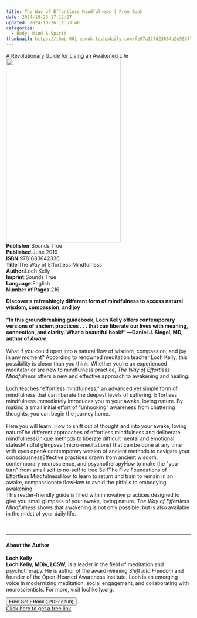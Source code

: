 ```yaml
---
title: The Way of Effortless Mindfulness | Free Book
date: 2024-10-25 17:12:27
updated: 2024-10-26 11:53:48
categories:
  - Body, Mind & Spirit
thumbnail: https://thmb-001-ebook.techidaily.com/fe07a32fd23884a2e553f7fa612249face944e10964bfd21f484e12ba25ff80b.jpg
---
```

<main id="book-container">
  <div class="flex flex-col">
    <div class="book-brief flex-1 py-6 px-4 sm:p-6 md:py-10 md:px-8">
      <!-- brief-->
      <div class="book-brief-main">
        A Revolutionary Guide for Living an Awakened Life
      </div>
    </div>
    <div
      class="book-meta-info flex-1 grid gap-4 col-start-1 col-end-3 row-start-1 sm:mb-6 sm:grid-cols-4 lg:gap-6 lg:col-start-2 lg:row-end-6 lg:row-span-6 lg:mb-0"
    >
      <div
        class="book-meta-info-left place-content-center mt-4 p-4 text-sm leading-6 col-start-2 col-span-2 dark:text-slate-400"
      >
        <img
          class="w-full h-500 object-cover rounded-lg sm:h-255 sm:col-span-2 lg:col-span-full"
          src="https://img-001-ebook.techidaily.com/d37b8174f084ab31691094a71dbdfdd08ba271c41f8a92f7a7a42fa8fe6dbc57.jpg"
          alt=""
          width="312"
          height="500"
        />
      </div>
      <div
        class="book-meta-info-right mt-2 col-start-1 row-start-2 col-span-3 self-center"
      >
        <!-- meta data  -->
        <div class="flex flex-col px-4 md:px-8">
          <div class="flex-1">
            <strong>Publisher</strong>:<span class="px-2">Sounds True</span>
          </div>
          <div class="flex-1">
            <strong>Published</strong>:<span class="px-2">June 2019</span>
          </div>
          <div class="flex-1">
            <strong>ISBN</strong>:<span class="px-2">9781683642336</span>
          </div>
          <div class="flex-1">
            <strong>Title</strong>:<span class="px-2"
              >The Way of Effortless Mindfulness</span
            >
          </div>
          <div class="flex-1">
            <strong>Author</strong>:<span class="px-2">Loch Kelly</span>
          </div>
          <div class="flex-1">
            <strong>Imprint</strong>:<span class="px-2">Sounds True</span>
          </div>
          <div class="flex-1">
            <strong>Language</strong>:<span class="px-2">English</span>
          </div>
          <div class="flex-1">
            <strong>Number of Pages</strong>:<span class="px-2">216</span>
          </div>
        </div>
      </div>
    </div>
    <div class="book-description flex-1 py-6 px-4 sm:p-6 md:py-10 md:px-8">
      <div class="book-description-main">
        <div accordion-content="" id="description">
          <p>
            <b
              >Discover a refreshingly different form of mindfulness to access
              natural wisdom, compassion, and joy</b
            ><br />&nbsp;<br /><b
              >“In this groundbreaking guidebook, Loch Kelly offers contemporary
              versions of ancient practices . . . that can liberate our lives
              with meaning, connection, and clarity. What a beautiful book!”
              —Daniel J. Siegel, MD, author of <i>Aware</i></b
            ><br />&nbsp;<br />What if you could open into a natural flow of
            wisdom, compassion, and joy in any moment? According to renowned
            meditation teacher Loch Kelly<i>, </i>this possibility is closer
            than you think. Whether you’re an experienced meditator or are new
            to mindfulness practice,
            <i>The Way of Effortless Mindfulness </i>offers a new and effective
            approach to awakening and healing.<br />&nbsp;<br />Loch teaches
            “effortless mindfulness,” an advanced yet simple form of mindfulness
            that can liberate the deepest levels of suffering. Effortless
            mindfulness immediately introduces you to your awake, loving nature.
            By making a small initial effort of “unhooking” awareness from
            chattering thoughts, you can begin the journey home.<br />&nbsp;<br />Here
            you will learn: How to shift out of thought and into your awake,
            loving natureThe different approaches of effortless mindfulness and
            deliberate mindfulnessUnique methods to liberate difficult mental
            and emotional statesMindful glimpses (micro-meditations) that can be
            done at any time with eyes openA contemporary version of ancient
            methods to navigate your consciousnessEffective practices drawn from
            ancient wisdom, contemporary neuroscience, and psychotherapyHow to
            make the "you-turn" from small self to no-self to true SelfThe Five
            Foundations of Effortless MindfulnessHow to learn to return and
            train to remain in an awake, compassionate flowHow to avoid the
            pitfalls to embodying awakening &nbsp;<br />This reader-friendly
            guide is filled with innovative practices designed to give you small
            glimpses of your awake, loving nature.
            <i>The Way of Effortless Mindfulness </i>shows that awakening is not
            only possible, but is also available in the midst of your daily
            life.<br /><br />&nbsp;
          </p>
        </div>
        <div class="accordion-fader"></div>
      </div>
    </div>
    <div class="book-excerpts flex-1 py-6 px-4 sm:p-6 md:py-10 md:px-8">
      <!-- excerpts-->
      <div class="book-excerpts-main">
        <hr />
        <h4 class="placeholder placeholder-heading">
          <span>About the Author</span>
        </h4>
        <p></p>
        <p>
          <b>Loch Kelly</b><br /><b>Loch Kelly, MDiv, LCSW,</b> is a leader in
          the field of meditation and psychotherapy. He is author of the
          award-winning <i>Shift into Freedom</i> and founder of the
          Open-Hearted Awareness Institute. Loch is an emerging voice in
          modernizing meditation, social engagement, and collaborating with
          neuroscientists. For more, visit lochkelly.org.
        </p>
        <p></p>
      </div>
    </div>
    <div
      class="book-about-author flex-1 py-6 px-4 sm:p-6 md:py-10 md:px-8"
    ></div>
    <div class="book-free-get flex-1 py-6 px-4 sm:p-6 md:py-10 md:px-8">
      <button
        id="btn-free-get"
        class="bg-blue-500 hover:bg-blue-700 text-white font-bold py-2 px-4 rounded"
      >
        Free Get EBook (.PDF/.epub)
      </button>
      <div id="countdown-display" class="px-2 text-lg mt-2"></div>
      <a
        id="free-link"
        class="hidden bg-blue-500 hover:bg-blue-700 text-white font-bold py-2 px-4 rounded"
        href="https://www.ebooks.com/en-us/book/210761577/the-way-of-effortless-mindfulness/loch-kelly/"
        target="_blank"
        >Click here to get a free link</a
      >
    </div>
    <script>
      let countdownTime = 0;
      let countdownInterval = null;
      document
        .getElementById('btn-free-get')
        .addEventListener('click', startCountdown);
      function startCountdown() {
        countdownTime = new Date().getTime() + 60000 * 3;
        countdownInterval = setInterval(updateCountdown, 1000);
        document.getElementById('btn-free-get').disabled = true;
        document
          .getElementById('btn-free-get')
          .classList.add('bg-gray-500', 'cursor-not-allowed');
      }
      function updateCountdown() {
        let currentTime = new Date().getTime();
        let timeLeft = countdownTime - currentTime;
        let secondsLeft = Math.floor(timeLeft / 1000);
        document.getElementById('countdown-display').innerHTML =
          `Remaining time: ${secondsLeft} seconds.`;
        if (secondsLeft <= 0) {
          clearInterval(countdownInterval);
          document.getElementById('btn-free-get').classList.add('hidden');
          document.getElementById('free-link').classList.remove('hidden');
          document.getElementById('countdown-display').innerHTML = '';
        }
      }
    </script>
  </div>
</main>
